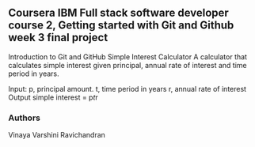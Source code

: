 ## Coursera IBM Full stack software developer course 2, Getting started with Git and Github week 3 final project

Introduction to Git and GitHub
Simple Interest Calculator
A calculator that calculates simple interest given principal, annual rate of interest and time period in years.

Input:
   p, principal amount.
   t, time period in years
   r, annual rate of interest
Output
   simple interest = p*t*r

### Authors
Vinaya Varshini Ravichandran
